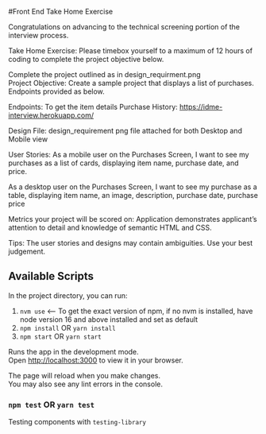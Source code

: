 #Front End Take Home Exercise

Congratulations on advancing to the technical screening portion of the interview process.

Take Home Exercise:
Please timebox yourself to a maximum of 12 hours of coding to complete the project objective below.
 
Complete the project outlined as in design_requirment.png  
Project Objective:
Create a sample project that displays a list of purchases. Endpoints provided as below.

Endpoints: To get the item details
Purchase History:
https://idme-interview.herokuapp.com/

Design File: design_requirement png file attached for both Desktop and Mobile view

User Stories:
As a mobile user on the Purchases Screen, I want to see my purchases as a list of cards, displaying item name, purchase date, and price.

As a desktop user on the Purchases Screen, I want to see my purchase as a table, displaying item name, an image, description, purchase date, purchase price

Metrics your project will be scored on:
Application demonstrates applicant’s attention to detail and knowledge of semantic HTML and CSS.

Tips:
The user stories and designs may contain ambiguities. Use your best judgement.

## Available Scripts

In the project directory, you can run:
1. `nvm use` <-- To get the exact version of npm, if no nvm is installed, have node version 16 and above installed and set as default
2. `npm install` OR `yarn install`
3. `npm start` OR `yarn start`

Runs the app in the development mode.\
Open [http://localhost:3000](http://localhost:3000) to view it in your browser.

The page will reload when you make changes.\
You may also see any lint errors in the console.

### `npm test` OR `yarn test`

Testing components with `testing-library`
